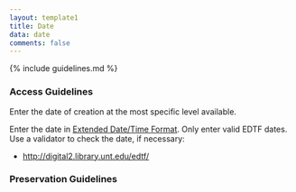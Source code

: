 ```yaml
---
layout: template1
title: Date
data: date
comments: false
---
```


{% include guidelines.md %}

### Access Guidelines

Enter the date of creation at the most specific level available.

Enter the date in [Extended Date/Time Format](http://www.loc.gov/standards/datetime/pre-submission.html). Only enter valid EDTF dates. Use a validator to check the date, if necessary:

- <http://digital2.library.unt.edu/edtf/>



### Preservation Guidelines
